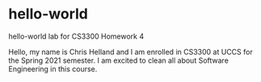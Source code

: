 # hello-world
hello-world lab for CS3300 Homework 4

Hello, my name is Chris Helland and I am enrolled in CS3300 at UCCS for the Spring 2021 semester. I am excited to clean all about Software Engineering in this course.
